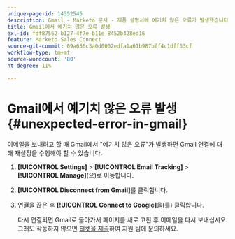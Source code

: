 ```yaml
---
unique-page-id: 14352545
description: Gmail - Marketo 문서 - 제품 설명서에 예기치 않은 오류가 발생했습니다.
title: Gmail에서 예기치 않은 오류 발생
exl-id: fdf87562-b127-4f7e-b11e-8452b428ed16
feature: Marketo Sales Connect
source-git-commit: 09a656c3a0d0002edfa1a61b987bff4c1dff33cf
workflow-type: tm+mt
source-wordcount: '80'
ht-degree: 11%

---
```


# Gmail에서 예기치 않은 오류 발생 {#unexpected-error-in-gmail}

이메일을 보내려고 할 때 Gmail에서 &quot;예기치 않은 오류&quot;가 발생하면 Gmail 연결에 대해 재설정을 수행해야 할 수 있습니다.

1. **[!UICONTROL Settings]** > **[!UICONTROL Email Tracking]** > **[!UICONTROL Manage]**(으)로 이동합니다.

1. **[!UICONTROL Disconnect from Gmail]**&#x200B;를 클릭합니다.

1. 연결을 끊은 후 **[!UICONTROL Connect to Google]**&#x200B;을(를) 클릭합니다.

   다시 연결되면 Gmail로 돌아가서 페이지를 새로 고친 후 이메일을 다시 보내십시오. 그래도 작동하지 않으면 [티켓을 제출](https://nation.marketo.com/t5/Support/ct-p/Support)하여 지원 팀에 문의하세요.

